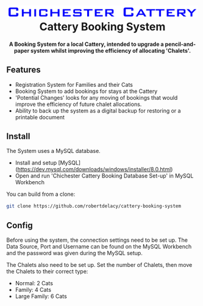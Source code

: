 <h1 align="center">
  <img src="https://github.com/robertdelacy/cattery-booking-system/raw/master/Chichester Cattery Logo.jpg" alt="Chichester Cattery" width="500">
  <br>
  Cattery Booking System
  <br>
</h1>

<h4 align="center">A Booking System for a local Cattery, intended to upgrade a pencil-and-paper system whilst improving the efficiency of allocating 'Chalets'.</h4>

## Features

- Registration System for Families and their Cats
- Booking System to add bookings for stays at the Cattery
- 'Potential Changes' looks for any moving of bookings that would improve the efficiency of future chalet allocations.
- Ability to back up the system as a digital backup for restoring or a printable document

## Install

The System uses a MySQL database.

- Install and setup [MySQL] (https://dev.mysql.com/downloads/windows/installer/8.0.html)
- Open and run 'Chichester Cattery Booking Database Set-up' in MySQL Workbench

You can build from a clone:

```sh
git clone https://github.com/robertdelacy/cattery-booking-system
```

## Config

Before using the system, the connection settings need to be set up. The Data Source, Port and Username can be found on the MySQL Workbench
and the password was given during the MySQL setup.

The Chalets also need to be set up. Set the number of Chalets, then move the Chalets to their correct type:

- Normal: 2 Cats
- Family: 4 Cats
- Large Family: 6 Cats

